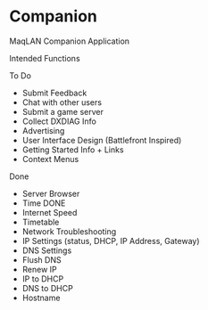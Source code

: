 # Companion
MaqLAN Companion Application

Intended Functions

To Do
 - Submit Feedback
 - Chat with other users
 - Submit a game server
 - Collect DXDIAG Info
 - Advertising
 - User Interface Design (Battlefront Inspired)
 - Getting Started Info + Links
 - Context Menus

Done
 - Server Browser <DONE>
 - Time DONE
 - Internet Speed
 - Timetable
 - Network Troubleshooting
 - IP Settings (status, DHCP, IP Address, Gateway)
 - DNS Settings
 - Flush DNS
 - Renew IP
 - IP to DHCP
 - DNS to DHCP
 - Hostname